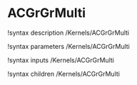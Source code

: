 <!-- MOOSE Documentation Stub: Remove this when content is added. -->

# ACGrGrMulti

!syntax description /Kernels/ACGrGrMulti

!syntax parameters /Kernels/ACGrGrMulti

!syntax inputs /Kernels/ACGrGrMulti

!syntax children /Kernels/ACGrGrMulti
